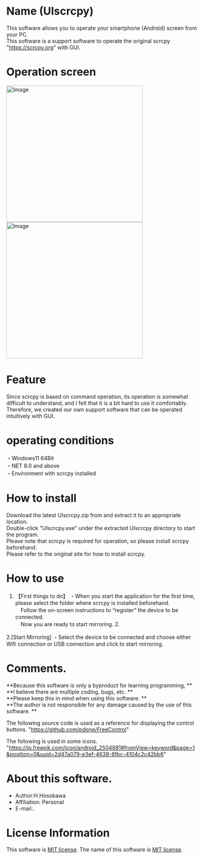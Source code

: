 # Name (UIscrcpy) 
This software allows you to operate your smartphone (Android) screen from your PC.  
This software is a support software to operate the original scrcpy "https://scrcpy.org" with GUI.  
  
# Operation screen  
<img width="359" alt="Image" src="https://github.com/user-attachments/assets/3ebcde72-10fc-4a15-91ad-a510f4be019c" /> 

<img width="359" alt="Image" src="https://github.com/user-attachments/assets/7c7e94c4-6ea4-4ea0-8009-98ff4c53ab47" /> 

# Feature    
Since scrcpy is based on command operation, its operation is somewhat difficult to understand, and I felt that it is a bit hard to use it comfortably.  
Therefore, we created our own support software that can be operated intuitively with GUI.   
  
# operating conditions  
・Windows11 64Bit  
・NET 8.0 and above  
・Environment with scrcpy installed  
  
# How to install 
Download the latest UIscrcpy.zip from and extract it to an appropriate location.  
Double-click "UIscrcpy.exe" under the extracted UIscrcpy directory to start the program.  
Please note that scrcpy is required for operation, so please install scrcpy beforehand.  
Please refer to the original site for how to install scrcpy.  
  
# How to use 
1. 【First things to do】 
・When you start the application for the first time, please select the folder where scrcpy is installed beforehand.  
　Follow the on-screen instructions to “register” the device to be connected.  
　Now you are ready to start mirroring. 2.  
  
2.[Start Mirroring] 
・Select the device to be connected and choose either Wifi connection or USB connection and click to start mirroring.
  
# Comments.  
**Because this software is only a byproduct for learning programming, **  
**I believe there are multiple coding, bugs, etc. **  
**Please keep this in mind when using this software. **  
**The author is not responsible for any damage caused by the use of this software. **  
  
The following source code is used as a reference for displaying the control buttons. 
"https://github.com/pdone/FreeControl" 

The following is used in some icons.  
"https://jp.freepik.com/icon/android_2504881#fromView=keyword&page=1&position=0&uuid=2d47a079-e3ef-4638-8fbc-4104c2c42bb6" 
  

# About this software.  
* Author:H.Hosokawa  
* Affiliation: Personal  
* E-mail:.  
  
# License Information 
This software is [MIT license](https://en.wikipedia.org/wiki/MIT_License). The name of this software is [MIT license]().  
